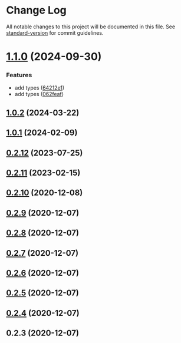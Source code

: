 # Change Log

All notable changes to this project will be documented in this file. See [standard-version](https://github.com/conventional-changelog/standard-version) for commit guidelines.

# [1.1.0](https://github.com/huston007/hub-dashboard-addons/compare/v1.0.2...v1.1.0) (2024-09-30)


### Features

* add types ([64212e1](https://github.com/huston007/hub-dashboard-addons/commit/64212e12ee35acd0f412bfcb9e6268321a130b50))
* add types ([062feaf](https://github.com/huston007/hub-dashboard-addons/commit/062feafdd46fa91c86a0a80ae462a59a830fee14))



## [1.0.2](https://github.com/huston007/hub-dashboard-addons/compare/v1.0.1...v1.0.2) (2024-03-22)



## [1.0.1](https://github.com/huston007/hub-dashboard-addons/compare/v0.2.12...v1.0.1) (2024-02-09)



## [0.2.12](https://github.com/huston007/hub-dashboard-addons/compare/v0.2.11...v0.2.12) (2023-07-25)



## [0.2.11](https://github.com/huston007/hub-dashboard-addons/compare/v0.2.10...v0.2.11) (2023-02-15)



## [0.2.10](https://github.com/huston007/hub-dashboard-addons/compare/v0.2.9...v0.2.10) (2020-12-08)



## [0.2.9](https://github.com/huston007/hub-dashboard-addons/compare/v0.2.8...v0.2.9) (2020-12-07)



## [0.2.8](https://github.com/huston007/hub-dashboard-addons/compare/v0.2.7...v0.2.8) (2020-12-07)



## [0.2.7](https://github.com/huston007/hub-dashboard-addons/compare/v0.2.6...v0.2.7) (2020-12-07)



## [0.2.6](https://github.com/huston007/hub-dashboard-addons/compare/v0.2.5...v0.2.6) (2020-12-07)



## [0.2.5](https://github.com/huston007/hub-dashboard-addons/compare/v0.2.4...v0.2.5) (2020-12-07)



## [0.2.4](https://github.com/huston007/hub-dashboard-addons/compare/v0.2.3...v0.2.4) (2020-12-07)



## 0.2.3 (2020-12-07)
